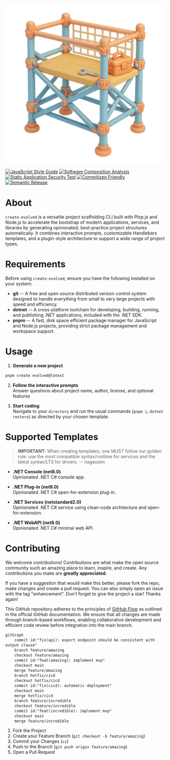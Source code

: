 <p align="center">
  <img src="https://github.com/nagaozen/create-evolved/blob/master/logomark.v2.png?raw=true" alt="create-evolved hero image" width="512" />
</p>

[![JavaScript Style Guide](https://img.shields.io/badge/code_style-standard-f7df1e.svg?style=for-the-badge&logo=standardjs)](https://standardjs.com)
[![Software Composition Analysis](https://img.shields.io/badge/sca_by-dependabot-025E8C.svg?style=for-the-badge&logo=dependabot)](https://github.com/features/security)
[![Static Application Security Test](https://img.shields.io/badge/sast_by-codeql-0f305f.svg?style=for-the-badge&logo=snyk)](https://codeql.github.com/)
[![Commitizen Friendly](https://img.shields.io/badge/commitizen-friendly-f05032.svg?style=for-the-badge&logo=git)](http://commitizen.github.io/cz-cli/)
[![Semantic Release](https://img.shields.io/badge/semantic-release-cb3837.svg?style=for-the-badge&logo=semantic-release)](https://semantic-release.gitbook.io/semantic-release/)

# About

`create-evolved` is a versatile project scaffolding CLI built with Plop.js and Node.js to accelerate the bootstrap of modern applications, services, and libraries by generating opinionated, best-practice project structures automatically. It combines interactive prompts, customizable Handlebars templates, and a plugin-style architecture to support a wide range of project types.

# Requirements

Before using `create-evolved`, ensure you have the following installed on your system:
* **git** -- A free and open source distributed version control system designed to handle everything from small to very large projects with speed and efficiency. 
* **dotnet** -- A cross-platform toolchain for developing, building, running, and publishing .NET applications; included with the .NET SDK.
* **pnpm** -- A fast, disk space efficient package manager for JavaScript and Node.js projects, providing strict package management and workspace support.

# Usage

1. **Generate a new project**

```sh
pnpm create evolved@latest
```

2. **Follow the interactive prompts**  
Answer questions about project name, author, license, and optional features

3. **Start coding**  
Navigate to your `directory` and run the usual commands (`pnpm i`, `dotnet restore`) as directed by your chosen template.

# Supported Templates

> **IMPORTANT:** When creating templates, one MUST follow our golden rule: use the most compatible syntax/runtime for services and the latest syntax/LTS for drivers. -- nagaozen

* **.NET Console (net8.0)**  
Opinionated .NET C# console app.

* **.NET Plug-in (net8.0)**  
Opinionated .NET C# open-for-extension plug-in.

* **.NET Services (netstandard2.0)**  
Opinionated .NET C# service using clean-code architecture and open-for-extension.

* **.NET WebAPI (net8.0)**  
Opinionated .NET C# minimal web API.

# Contributing

We welcome contributions! Contributions are what make the open source community such an amazing place to learn, inspire, and create. Any contributions you make are **greatly appreciated**.

If you have a suggestion that would make this better, please fork the repo, make changes and create a pull request. You can also simply open an issue with the tag "enhancement". Don't forget to give the project a star! Thanks again!

This GitHub repository adheres to the principles of [GitHub Flow](https://docs.github.com/en/get-started/using-github/github-flow) as outlined in the official GitHub documentation. We ensure that all changes are made through branch-based workflows, enabling collaborative development and efficient code review before integration into the main branch.

```mermaid
gitGraph
    commit id:"fix(api): export endpoint should be consistent with output clause"
    branch feature/amazing
    checkout feature/amazing
    commit id:"feat(amazing): implement mvp"
    checkout main
    merge feature/amazing
    branch hotfix/cicd
    checkout hotfix/cicd
    commit id:"fix(cicd): automatic deployment"
    checkout main
    merge hotfix/cicd
    branch feature/incredible
    checkout feature/incredible
    commit id:"feat(incredible): implement mvp"
    checkout main
    merge feature/incredible
```

1. Fork the Project
1. Create your Feature Branch (`git checkout -b feature/amazing`)
1. Commit your Changes (`cz`)
1. Push to the Branch (`git push origin feature/amazing`)
1. Open a Pull Request